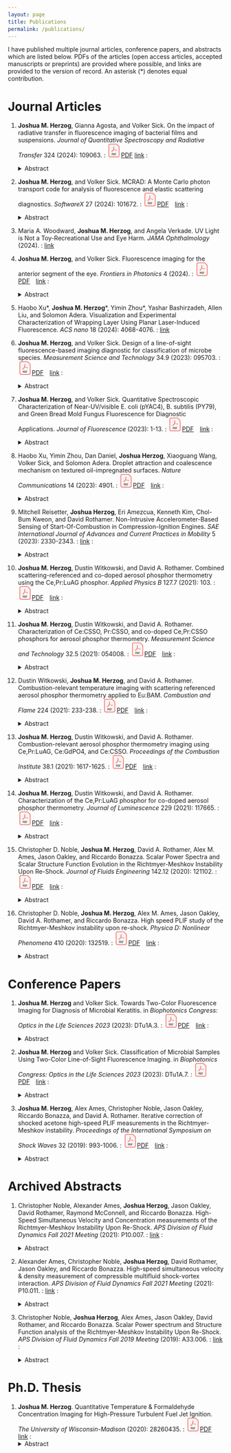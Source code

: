```yaml
---
layout: page
title: Publications
permalink: /publications/
---
```


I have published multiple journal articles, conference papers, and abstracts which
are listed below. PDFs of the articles (open access articles, accepted manuscripts
or preprints) are provided where possible, and links are provided to the version of record.
An asterisk (\*) denotes equal contribution.

<!--more-->

# Journal Articles
1. **Joshua M. Herzog**, Gianna Agosta, and Volker Sick. On the impact of radiative transfer in fluorescence imaging of bacterial films and suspensions. *Journal of Quantitative Spectroscopy and Radiative Transfer* 324 (2024): 109063.
: [![PDF](/assets/PDF.svg)PDF](/papers/JQSRT_2024.pdf)  [link](https://doi.org/10.1016/j.jqsrt.2024.109063)
: <details><summary> Abstract </summary><blockquote>Fluorescence imaging and spectroscopy are convenient, rapid, and simple methods to analyze chemical samples including biological materials such as bacterial biofilms and suspensions. In principle, these techniques could be used to diagnose or discriminate between infectious bacteria in infections of the skin or ocular surface (microbial keratitis, MK). However, the extension of these techniques to macroscopic turbid media that strongly absorb and scatter light is difficult. Radiative transfer effects obscure the relationship between microscopic scattering and absorption properties and macroscopically observable quantities such as fluorescence intensity, transmission, and reflection. A combination of experimental measurements of aqueous bacteria cell suspensions and Monte Carlo radiation transfer simulations are performed to better understand these effects. Several general observations, e.g., that fluorescence intensity is maximized in scattering-dominated media, are discussed in detail. It was found that wavelength-dependent radiative transfer effects are observable even at moderate optical densities (OD ~1; well below the diffusion limit). Careful consideration of radiative transfer effects using physically rigorous models is needed to determine single-cell scattering and absorption properties and interpret quantitative fluorescence measurements accurately in most cases of interest. A detailed discussion of radiative transfer effects and analytical models is provided. In the context of surface infections and MK, it was found that radiative transfer effects may be negligible for the model bacteria E. coli in some cases. However, more accurate measurements of microbe optical properties are needed to confirm and extend this conclusion to other species. Overall this work demonstrates that quantitative fluorescence imaging and spectroscopy of bacterial films and suspensions is feasible, but requires detailed sample characterization and careful consideration of radiative transfer effects.</blockquote></details>

1. **Joshua M. Herzog**, and Volker Sick. MCRAD: A Monte Carlo photon transport code for analysis of fluorescence and elastic scattering diagnostics. *SoftwareX* 27 (2024): 101672.
: [![PDF](/assets/PDF.svg)PDF](/papers/SOFTX_2024.pdf) [link](https://doi.org/10.1016/j.softx.2024.101672)
: <details><summary> Abstract </summary><blockquote>Radiative transfer, or the propagation of radiation (light) through a system, is an important problem in imaging and optical diagnostics in complex media including turbulent gas flows, biological tissues, and particle suspensions. Monte Carlo (MC) methods are the de facto standard for radiative transfer simulation in complex media. While many sophisticated tools exist within this domain, few are well-suited to investigating laser- and fluorescence-imaging in turbid media. Here, a fast MC code for investigating light propagation in turbid media is presented. This tool is intended to enable detailed, physics-based analysis of laser and imaging techniques of simple model systems for use in experimental design and interpretation.</blockquote></details>

1. Maria A. Woodward, **Joshua M. Herzog**, and Angela Verkade. UV Light is Not a Toy-Recreational Use and Eye Harm. *JAMA Ophthalmology* (2024).
: [link](https://doi.org/10.1001/jamaophthalmol.2024.1119)

1. **Joshua M. Herzog**, and Volker Sick. Fluorescence imaging for the anterior segment of the eye. *Frontiers in Photonics* 4 (2024).
: [![PDF](/assets/PDF.svg)PDF](/papers/FPHOT_2024.pdf) [link](https://doi.org/10.3389/fphot.2023.1336541)
: <details><summary> Abstract </summary><blockquote>Diagnostic technologies for the anterior segment of the eye, especially for hard-to-diagnose diseases such as microbial keratitis, are still lacking. Although in vivo confocal microscopy and optical coherence tomography are becoming more widely applicable to a variety of conditions, they are often prohibitively expensive, require specialized training and equipment, and are intrinsically insensitive to chemical changes. Here, ultraviolet-fluorescence imaging is proposed as a new technique to aid in investigation of the anterior segment. In this work, a novel two-color line-of-sight fluorescence imaging technique is described for imaging of the anterior segment. The technique is applied to seven ex vivo porcine eyes to illustrate the utility of the technique. The image data was used to estimate an effective fluorescence quantum yield of each eye at 370 nm. The eyes were then inoculated with bacteria to simulate microbial keratitis, a common sight-threatening infection, and the measurement was repeated. A simplified fluorescence-extinction model was developed to describe and analyze the relative intensities of the eye and biofilm fluorescence. Overall, the technique appears to have utility in clinical practice and with proper development may be suitable for detecting chemical changes in the eye, or the presence of foreign matter; however, further investigation is needed to develop the technique and analysis procedures into a quantitative diagnostic tool.</blockquote></details>

1. Haobo Xu\*, **Joshua M. Herzog**\*, Yimin Zhou\*, Yashar Bashirzadeh, Allen Liu, and Solomon Adera. Visualization and Experimental Characterization of Wrapping Layer Using Planar Laser-Induced Fluorescence. *ACS nano* 18 (2024): 4068-4076.
: [link](https://doi.org/10.1021/acsnano.3c07407)

1. **Joshua M. Herzog**, and Volker Sick. Design of a line-of-sight fluorescence-based imaging diagnostic for classification of microbe species. *Measurement Science and Technology* 34.9 (2023): 095703.
: [![PDF](/assets/PDF.svg)PDF](/papers/MST_2023.pdf) [link](https://doi.org/10.1088/1361-6501/acd711)
: <details><summary> Abstract </summary><blockquote>Fluorescence imaging of certain biochemicals, including flavins and pyridine nucleotides, has utility in characterizing the metabolic state of tissue and in discriminating between microbial species. There is significant clinical utility in this class of imaging techniques but most measurements reported to date require specialized training and equipment rendering most implementations unsuitable for routine medical imaging. Here, a low-cost and robust imaging technique is designed using ultraviolet-induced fluorescence of pyridine nucleotides (primarily NADH) and flavins (primarily FAD) in microbial samples. The diagnostic is optimized to distinguish between different microbial species based on previously reported spectral data using a ratiometric imaging approach. A detailed performance analysis is provided that relates the measured fluorescence intensity ratio (FIR) to the relative concentration ratio of NADH to FAD using a simplified spectroscopic model. Analysis suggests the technique is sensitive to changes in the NADH/FAD concentration ratio over several orders of magnitude, with better than 10% FIR precision on a per-pixel basis for microbial smears as thin as 10 s of microns at a resolution of 30 mm−1 and exposures of 20 ms. Representative microbe samples from eight species were imaged to demonstrate the proposed technique. Results show that the FIR varies by an order of magnitude across different species but the intra-species variation is only ∼5% for the conditions used here. An additional imaging band may be necessary to classify species that contain red pigments or bacteriochlorophyll. Radiative trapping was discussed as a possible limitation of the technique, but no clear evidence for radiative trapping was observed here. Overall, the results suggest that the proposed approach is feasible for rapid, low-cost, and robust characterization of microbial samples.</blockquote></details>

1. **Joshua M. Herzog**, and Volker Sick. Quantitative Spectroscopic Characterization of Near-UV/visible E. coli (pYAC4), B. subtilis (PY79), and Green Bread Mold Fungus Fluorescence for Diagnostic Applications. *Journal of Fluorescence* (2023): 1-13.
: [![PDF](/assets/PDF.svg)PDF](/papers/JF_2023.pdf) [link](https://doi.org/10.1007/s10895-023-03183-6)
: <details><summary> Abstract </summary><blockquote>Ultraviolet (UV)-excited visible fluorescence is an attractive option for low-cost, low-complexity, rapid imaging of bacterial and fungal samples for imaging diagnostics in the biomedical community. While several studies have shown there is potential for identification of microbial samples, very little quantitative information is available in the literature for the purposes of diagnostic design. In this work, two non-pathogenic bacteria samples (E. coli pYAC4, and B. subtilis PY79) and a wild-cultivated green bread mold fungus sample are characterized spectroscopically for the purpose of diagnostic design. For each sample, fluorescence spectra excited with low-power near-UV continuous wave (CW) sources, and extinction and elastic scattering spectra are captured and compared. Absolute fluorescence intensity per cell excited at 340 nm is estimated from imaging measurements of aqueous samples. The results are used to estimate detection limits for a prototypical imaging experiment. It was found that fluorescence imaging is feasible for as few as 35 bacteria cells (or ∼30 µm3 of bacteria) per pixel, and that the fluorescence intensity per unit volume is similar for the three samples tested here. A discussion and model of the mechanism of bacterial fluorescence in E. coli is provided.</blockquote></details>

1. Haobo Xu, Yimin Zhou, Dan Daniel, **Joshua Herzog**, Xiaoguang Wang, Volker Sick, and Solomon Adera. Droplet attraction and coalescence mechanism on textured oil-impregnated surfaces. *Nature Communications* 14 (2023): 4901.
: [![PDF](/assets/PDF.svg)PDF](/papers/NatureComms_2023.pdf) [link](https://doi.org/10.1038/s41467-023-40279-w)
: <details><summary> Abstract </summary><blockquote>TDroplets residing on textured oil-impregnated surfaces form a wetting ridge due to the imbalance of interfacial forces at the contact line, leading to a wealth of phenomena not seen on traditional lotus-leaf-inspired non-wetting surfaces. Here, we show that the wetting ridge leads to long-range attraction between millimeter-sized droplets, which coalesce in three distinct stages: droplet attraction, lubricant draining, and droplet merging. Our experiments and model show that the magnitude of the velocity and acceleration at which droplets approach each other horizontally is the same as the vertical oil rise velocity and acceleration in the wetting ridge. Moreover, the droplet coalescence mechanism can be modeled using the classical mass-spring system. The insights gained from this work will inform future fundamental studies on remote droplet interaction on textured oil-impregnated surfaces for optimizing water harvesting and condensation heat transfer.</blockquote></details>

1. Mitchell Reisetter, **Joshua Herzog**, Eri Amezcua, Kenneth Kim, Chol-Bum Kweon, and David Rothamer. Non-Intrusive Accelerometer-Based Sensing of Start-Of-Combustion in Compression-Ignition Engines. *SAE International Journal of Advances and Current Practices in Mobility* 5 (2023): 2330-2343.
: [link](https://doi.org/10.4271/2023-01-0292)
: <details><summary> Abstract </summary><blockquote>A non-intrusive sensing technique to determine start of combustion for mixing-controlled compression-ignition engines was developed based on an accelerometer mounted to the engine block of a 4-cylinder automotive turbo-diesel engine. The sensing approach is based on a physics-based conceptual model for the signal generation process that relates engine block acceleration to the time derivative of heat release rate. The frequency content of the acceleration and pressure signals was analyzed using the magnitude-squared coherence, and a suitable filtering technique for the acceleration signal was selected based on the result. A method to determine start of combustion (SOC) from the acceleration measurements is presented and validated. In-cylinder pressure (used to calculate heat release rate) and accelerometer data were collected on a 1.9-L compression-ignition direct-injection engine (Z19DTH) over a wide range of speeds (1000-3250 RPM) and loads (2-8 bar IMEPg), for single- and double-injection strategies, and for fuels of several different cetane numbers (35.5 and 48.5). The relationship between engine block acceleration and the time derivative of heat release rate was verified using the experimental results and indicates that unsteadiness in the rate of heat release is the driving factor for the engine block acceleration signal. The accelerometer-based method developed allows detection of SOC for the main injection with a root mean square error less than 0.75 CAD for the range of conditions tested in this work.</blockquote></details>

1. **Joshua M. Herzog**, Dustin Witkowski, and David A. Rothamer. Combined scattering-referenced and co-doped aerosol phosphor thermometry using the Ce,Pr:LuAG phosphor. *Applied Physics B* 127.7 (2021): 103.
: [![PDF](/assets/PDF.svg)PDF](/papers/APB_2021.pdf) [link](https://doi.org/10.1007/s00340-021-07648-z)
: <details><summary> Abstract </summary><blockquote>As a means of increasing the temperature range of high-precision measurements for aerosol phosphor thermometry (APT), the co-doped Ce,Pr:LuAG phosphor was investigated for use with simultaneous Pr3+-scattering-referenced APT (SRAPT), Ce3+-SRAPT, and co-doped APT techniques. Phosphor characterization was performed in a heated air jet at atmospheric pressure, and APT performance was estimated for the three simultaneous imaging techniques. A method for combining temperature measurements using a weighted average approach is discussed in detail and demonstrated via heated air jet imaging experiments. The combination of techniques results in a usable temperature range for the Ce,Pr:LuAG phosphor of 300 to at least 900 K, with better than 35 K estimated temperature precision from 500 to 900 K at a seeding density of 120 mm-3, improving diagnostic precision and temperature range over that of any single APT technique using the Ce,Pr:LuAG phosphor. The combination of SRAPT and co-doped measurements may improve the temperature range and performance of other similar phosphors as well.</blockquote></details>

1. **Joshua M. Herzog**, Dustin Witkowski, and David A. Rothamer. Characterization of Ce:CSSO, Pr:CSSO, and co-doped Ce,Pr:CSSO phosphors for aerosol phosphor thermometry. *Measurement Science and Technology* 32.5 (2021): 054008.
: [![PDF](/assets/PDF.svg)PDF](/papers/MST_2021.pdf) [link](https://doi.org/10.1088/1361-6501/abeb41)
: <details><summary> Abstract </summary><blockquote>The phosphor Ce:Ca3Sc2Si3O12(Ce:CSSO) was recently investigated for aerosol phosphor thermometry (APT) and shown to be capable of temperature imaging up to at least 1400 K. To date, no thorough characterization of the temperature dependent emission properties of the phosphor has been performed up to 1400 K. Additionally, due to limited sensitivity over certain temperature ranges continuous temperature imaging from 300 to 1400 K was not possible. Here, cerium and praseodymium doped into CSSO are investigated to address these limitations. Singly-doped Ce:CSSO and Pr:CSSO, and co-doped Ce,Pr:CSSO phosphor samples were studied. Emission lifetimes and quenching behavior were characterized in a tube furnace for each phosphor. Results from the singly-doped phosphors were used to interpret the co-doped phosphor results. The phosphor characterization data was used to estimate thermometry performance at temperatures relevant to low-temperature ignition studies in engines. The proposed diagnostic uses a combination of co-doped APT, host-referenced APT, and scattering-referenced APT approaches to increase the range over which high-precision temperature measurements can be made. Characterization results include the first reported measurements of luminescence lifetimes for Ce:CSSO and Pr:CSSO at temperatures up to 1400 K, and the highest reported quenching temperature for a phosphor using 4f5d emission (1230 K for Ce:CSSO). Furnace measurements showed a normalized temperature-sensitivity of > 0.25%/K from room temperature to 1400 K for at least one diagnostic approach using the co-doped Ce,Pr:CSSO phosphor. Estimates suggest that the co-doped Ce,Pr:CSSO phosphor is feasible for APT at temperatures ranging from 300 to 925 K and 1030 to at least 1400 K, with better than 40-K single-shot precision. The performance of Ce:CSSO and Ce,Pr:CSSO are similar throughout the investigated temperature range.</blockquote></details>

1. Dustin Witkowski, **Joshua M. Herzog**, and David A. Rothamer. Combustion-relevant temperature imaging with scattering referenced aerosol phosphor thermometry applied to Eu:BAM. *Combustion and Flame* 224 (2021): 233-238.
: [![PDF](/assets/PDF.svg)PDF](/papers/CT_2021.pdf) [link](https://doi.org/10.1016/j.combustflame.2020.11.002)
: <details><summary> Abstract </summary><blockquote>This work demonstrates precise aerosol phosphor thermometry (APT) measurements over a large temperature range by applying scattering-referenced APT (SRAPT) with the phosphor divalent Europium doped in Barium Magnesium Aluminate (Eu:BAM). Measurements were taken using Eu:BAM seeded into an air jet mixing with the products of a concentric methane-air flat flame. In-situ calibration of the SRAPT ratio versus temperature was performed from 500 to 1400 K. Peak temperature sensitivities of 1–1.5 %/K were observed, approximately 4 times higher than the spectral luminescence intensity ratio method typically used for Eu:BAM. Despite its moderate quenching temperature (700 K), the high initial signal intensities before the onset of thermal quenching for Eu:BAM allowed reliable single-shot measurements to be made continuously from 500 K to greater than 1200 K. These results highlight the importance of high signal levels for extending the measurement range of SRAPT.</blockquote></details>

1. **Joshua M. Herzog**, Dustin Witkowski, and David A. Rothamer. Combustion-relevant aerosol phosphor thermometry imaging using Ce,Pr:LuAG, Ce:GdPO4, and Ce:CSSO. *Proceedings of the Combustion Institute* 38.1 (2021): 1617-1625.
: [![PDF](/assets/PDF.svg)PDF](/papers/PROCI_2021.pdf) [link](https://doi.org/10.1016/j.proci.2020.06.193)
: <details><summary> Abstract </summary><blockquote>Aerosol phosphor thermometry (APT) is a promising temperature-imaging diagnostic that is currently being developed for combustion applications. To date, gas-phase APT measurements have been limited to temperatures below 1000 K due to thermal quenching and poor sensitivity at high temperatures. In this work, three phosphor compositions are investigated for application at flame relevant temperatures: Ce,Pr:LuAG, Ce:GdPO4, and Ce:CSSO. The phosphors were characterized in a temperature-controlled furnace, and measurements of gas temperature were performed in a seeded air jet after mixing with the products of an atmospheric methane-air flame. Furnace and flame measurements demonstrate that two of the phosphors are capable of temperature imaging at over 1000 K, with an upper temperature limit of at least 1400 K. Temperature precision estimates indicate 20-K or better single-shot precision from 500 to 1300 K for a seeding density corresponding to an added heat capacity of less than 1% of that of air at 1200 K at a spatial resolution of 1.12 line pairs per millimeter. This work represents the highest reported temperature measurements made using any APT technique for gas temperature measurements, and represents the highest measured quenching temperature of any phosphor exhibiting fast allowed emission for APT. These results extend the capabilities of APT for single-shot gas-phase temperature imaging up to at least 1400 K. This new capability will allow APT to be applied in combustion environments to study problems such as low-temperature ignition in engines.</blockquote></details>

1. **Joshua M. Herzog**, Dustin Witkowski, and David A. Rothamer. Characterization of the Ce,Pr:LuAG phosphor for co-doped aerosol phosphor thermometry. *Journal of Luminescence* 229 (2021): 117665.
: [![PDF](/assets/PDF.svg)PDF](/papers/JLUM_2021.pdf) [link](https://doi.org/10.1016/j.jlumin.2020.117665)
: <details><summary> Abstract </summary><blockquote>The Ce,Pr:LuAG phosphor is investigated for use in co-doped aerosol phosphor thermometry (APT). The phosphor was characterized by measuring the emission intensity for each ion as a function of excitation laser fluence and temperature. A simplified three-level model was used to interpret and fit the data. The phosphor was then used for co-doped APT temperature-imaging experiments performed in a heated air jet up to a maximum temperature of 694 K. The three-level model fit was used to analyze sources of bias in the imaging measurements. Both ions’ emission intensities show a nonlinear dependence on excitation fluence that can potentially be explained by temperature-dependent ground- and excited-state absorption processes included in the three-level model. Single-shot temperature precision from the temperature-imaging experiments was measured to be 22, 23, and 32 K for mean temperatures of 497, 603, and 694 K, respectively, at a spatial resolution of 1.12 lp/mm and average fluence of 33 mJ/cm2. The results extend the measurement range for co-doped APT to at least 700 K. The findings also provide a simple model for phosphor signal non-linearity with excitation fluence for low activator ion concentrations, and provide a method for estimating temperature bias from several sources including laser fluence.</blockquote></details>

1. Christopher D. Noble, **Joshua M. Herzog**, David A. Rothamer, Alex M. Ames, Jason Oakley, and Riccardo Bonazza. Scalar Power Spectra and Scalar Structure Function Evolution in the Richtmyer-Meshkov Instability Upon Re-Shock. *Journal of Fluids Engineering* 142.12 (2020): 121102.
: [![PDF](/assets/PDF.svg)PDF](/papers/JFE_2020.pdf) [link](https://doi.org/10.1115/1.4048344)
: <details><summary> Abstract </summary><blockquote>The Richtmyer–Meshkov instability of a twice-shocked gas interface is studied using high-speed planar laser-induced fluorescence in the Wisconsin Shock Tube Laboratory's vertical shock tube. The initial condition is a shear layer with broadband diffuse perturbations at the interface between a helium–acetone mixture and argon. This initial condition is accelerated by a shock of nominal strength M = 1.9, and then accelerated again by the transmitted shock that reflects off the end wall of the tube. Three individual experiments are analyzed, the energy spectrum and the structure functions of the light gas mole fraction field are calculated and compared.</blockquote></details>

1. Christopher D. Noble, **Joshua M. Herzog**, Alex M. Ames, Jason Oakley, David A. Rothamer, and Riccardo Bonazza. High speed PLIF study of the Richtmyer-Meshkov instability upon re-shock. *Physica D: Nonlinear Phenomena* 410 (2020): 132519.
: [![PDF](/assets/PDF.svg)PDF](/papers/PhysicaD_2020.pdf) [link](https://doi.org/10.1016/j.physd.2020.132519)
: <details><summary> Abstract </summary><blockquote>The Richtmyer–Meshkov instability (RMI) of a twice-shocked gas interface is studied using high-speed planar-laser induced fluorescence (PLIF) in the Wisconsin Shock Tube Laboratory’s vertical shock tube. The initial condition (IC) is a shear layer with broadband diffuse perturbations at the interface between a helium-acetone mixture and argon. This IC is accelerated by a shock of nominal strength, and then accelerated again by the transmitted shock that reflects off the end wall of the tube. An estimate of the light gas mole fraction is extracted from high-speed imaging using an iterative process that accounts for the nonlinear temperature dependence of the acetone’s fluorescence quantum yield (FQY) and absorption cross-section. A vorticity deposition model for the initial growth rate after re-shock is compared with the Mikaelian model for re-shock. Previously used in literature, the number of generations is shown to naturally arise from a normalisation of the scalar transport equation. A self-similar analysis is then performed using the mole fraction data to explore the evolution of the RMI after reshock and the higher order moments of the light gas mole fraction are compared with a proposed model.</blockquote></details>

# Conference Papers
1. **Joshua M. Herzog** and Volker Sick. Towards Two-Color Fluorescence Imaging for Diagnosis of Microbial Keratitis. in *Biophotonics Congress: Optics in the Life Sciences 2023* (2023): DTu1A.3.
: [![PDF](/assets/PDF.svg)PDF](/papers/BODA2023_DTu1A3.pdf) [link](https://doi.org/10.1364/BODA.2023.DTu1A.3)
: <details><summary> Abstract </summary><blockquote>Novel methods are needed for diagnosis of microbial keratitis. Two-color fluorescence imaging is proposed and tested on ex vivo porcine eyes. Results show the technique may be feasible but further quantitative characterization is needed.</blockquote></details>

1. **Joshua M. Herzog** and Volker Sick. Classification of Microbial Samples Using Two-Color Line-of-Sight Fluorescence Imaging. in *Biophotonics Congress: Optics in the Life Sciences 2023* (2023): DTu1A.7.
: [![PDF](/assets/PDF.svg)PDF](/papers/BODA2023_DTu1A7.pdf) [link](https://doi.org/10.1364/BODA.2023.DTu1A.7)
: <details><summary> Abstract </summary><blockquote>Rapid, low-cost diagnosis of infections is challenging and requires innovation. Two-color fluorescence imaging is proposed to distinguish between microbial species. Microbial smear images show the technique is promising for classifying species in vitro.</blockquote></details>

1. **Joshua M. Herzog**, Alex Ames, Christopher Noble, Jason Oakley, Riccardo Bonazza, and David A. Rothamer. Iterative correction of shocked acetone high-speed PLIF measurements in the Richtmyer-Meshkov instability. *Proceedings of the International Symposium on Shock Waves* 32 (2019): 993-1006.
: [![PDF](/assets/PDF.svg)PDF](/papers/ISSW_2019.pdf) [link](https://doi.org/10.3850/978-981-11-2730-4_0476-cd)
: <details><summary> Abstract </summary><blockquote>Experimental investigations of shock-induced turbulent mixing often employ spatially and temporally resolved optical diagnostics such as planar laser-induced fluorescence (PLIF) to observe the mixing process. However, due to the complex dependence of the PLIF signal on local conditions, quantitative interpretation of the PLIF data is difficult. This work investigates the possibility for rigorous interpretation of PLIF imaging data from Richtmyer-Meshkov instability (RMI) experiments by taking local temperature and composition into account to provide a more quantitative estimate of local tracer mole fraction and temperature. A correction strategy is outlined using an adiabatic mixing assumption. The mixing assumption was validated against high-fidelity simulation data from the Miranda hydrodynamics code, and the correction strategy was applied to high-speed PLIF data taken following reshock of a perturbed helium-argon interface at Mach 1.8. Comparison to simulation suggests that the adiabatic mixing approximation is valid to within approximately 30 K for the current conditions, and more typically within 20 K, but requires a good estimate of the temperatures of the unmixed helium and argon regions. When applied to experimental data, the correction strategy resulted in significant differences in the span-wise averaged light-gas mole fraction (on the order of 10% absolute throughout much of the profile) compared to a constant-property correction, demonstrating the magnitude of the errors introduced without correcting for these PLIF dependencies.</blockquote></details>

# Archived Abstracts
1. Christopher Noble, Alexander Ames, **Joshua Herzog**, Jason Oakley, David Rothamer, Raymond McConnell, and Riccardo Bonazza. High-Speed Simultaneous Velocity and Concentration measurements of the Richtmyer-Meshkov Instability Upon Re-Shock. *APS Division of Fluid Dynamics Fall 2021 Meeting* (2021): P10.007.
: [link](https://ui.adsabs.harvard.edu/abs/2021APS..DFDP10007N/abstract)
: <details><summary> Abstract </summary><blockquote>The Richtmyer-Meshkov instability of a twice-shocked gas interface is investigated in the vertical shock tube of the Wisconsin Shock Tube Laboratory at the University of Wisconsin- Madison. The initial condition is a shear layer, containing broadband perturbations, formed at the interface between a helium-acetone mixture and argon. The interface is accelerated with a shock of nominal strength M=1.76 with an initial Atwood number A=0.5. Concurrent, high-speed planar laser-induced fluorescence (PLIF) and particle image velocimetry (PIV) are performed using a pulse-burst laser operating at 20,000 Hz. The 266 nm and 532 nm laser outputs are co-propagated into the shock tube, forming a dual wavelength light sheet. Acetone is added to the helium to act as a fluorophore; 200 nm titanium dioxide particles are added to both the helium and the argon to perform PIV. Images are collected with two high-speed CMOS cameras. Presented preliminary results will include integral measures, such as thickness and mixedness; spectral quantities, including scalar and kinetic energy spectra; combined moments and structure functions.</blockquote></details>

1. Alexander Ames, Christopher Noble, **Joshua Herzog**, David Rothamer, Jason Oakley, and Riccardo Bonazza. High-speed simultaneous velocity & density measurement of compressible multifluid shock-vortex interaction. *APS Division of Fluid Dynamics Fall 2021 Meeting* (2021): P10.011.
: [link](https://ui.adsabs.harvard.edu/abs/2021APS..DFDP10011A/abstract)
: <details><summary> Abstract </summary><blockquote>In the intermediate stages of Richtmyer-Meshkov/Rayleigh-Taylor instability development, prior to the development of turbulence, vortical flow structures are commonly observed at the outer extents of the mixing region. The evolution of these structures upon reshock may play an important role in the tails of the mixedness distribution, but they are difficult to repeatably study because of the inherently unstable mixing process. To capture these vortex-shock interaction events in isolation, an ensemble of simultaneous PLIF/PIV measurements were acquired at 20 kHz following the firing of a small, open-ended, argon-filled shock tube (D= 2.2 cm) upwards into ambient nitrogen. The measurements capture the initial propagation of the argon vortex ring as well as its perturbation upon M= 1.75 shock and subsequent reshock.</blockquote></details>

1. Christopher Noble, **Joshua Herzog**, Alex Ames, Jason Oakley, David Rothamer, and Riccardo Bonazza. Scalar Power spectrum and Structure Function analysis of the Richtmyer-Meshkov Instability Upon Re-Shock. *APS Division of Fluid Dynamics Fall 2019 Meeting* (2019): A33.006.
: [link](https://ui.adsabs.harvard.edu/abs/2019APS..DFDA33006N/abstract)
: <details><summary> Abstract </summary><blockquote>The Richtmyer-Meshkov instability of a twice-shocked gas interface is investigated in the vertical shock tube of the Wisconsin Shock Tube Laboratory at the University of Wisconsin- Madison. The initial condition is a shear layer, containing broadband perturbations, formed at the interface between a helium-acetone mixture and argon. The interface is accelerated with a shock of nominal strength M =1.9 with an initial Atwood number of A =0.43. Acetone is used as a molecular tracer for PLIF, allowing the extraction of concentration data by using a pulse burst laser system at 20kHz to excite acetone to fluoresce. The resulting fluorescence signal is measured using a high-speed Phantom camera. The evolution of the scalar power spectrum is investigated. As seen in previous single shock experiments a region of -5/3 slope is seen at late post-shock times, however at late re-shock times a larger region of -8/3 spectrum is observed. The measurement limit of the present experiments is estimated to be within the inertial range that may exist thus the measured slope is not expected to be a dissipation effect but the slope of the inertial range. Scalar structure functions are calculated, with the anomalous exponent being plotted against the structure function order also showing a non-KOC scaling. The terms in the scalar power spectrum evolution equation are calculated showing an asymmetry about the centre of the mixing layer and suggesting the emergence of an inertial range.</blockquote></details>

# Ph.D. Thesis
1. **Joshua M. Herzog**. Quantitative Temperature & Formaldehyde Concentration Imaging for High-Pressure Turbulent Fuel Jet Ignition. *The University of Wisconsin-Madison* (2020): 28260435.
: [![PDF](/assets/PDF.svg)PDF](/papers/Thesis.pdf) [link](https://www.proquest.com/openview/341547ec816878cde9165aa04f36ffd8)
: <details><summary> Abstract </summary><blockquote>Understanding the process of turbulent fuel jet ignition in engines is critical to improve engine designs. Unfortunately, there is much we do not understand about the ignition process, and current diagnostic methods are insufficient to improve our understanding of the coupling between temperature, velocity, and chemistry in high-pressure turbulent jet ignition. Here, a diagnostic approach is designed that can simultaneously measure temperature, velocity, and formaldehyde concentration in a turbulent fuel jet during low-temperature ignition in an optically-accessible engine. Particle image velocimetry (PIV), aerosol phosphor thermometry (APT), and formaldehyde planar laser-induced fluorescence (PLIF) are used in combination. A detailed characterization of formaldehyde photophysics is performed using spectral simulations and experimental data. Several thermographic phosphors are characterized in detail (including physical and luminescence properties), models are developed for phosphor signal intensity and APT performance, and a method is outlined and demonstrated to combine simultaneous APT techniques to increase the temperature measurement range. The APT methods are applied to atmospheric pressureheated jets to validate the performance estimates, and identify issues in their application. A thorough analysis of design considerations for particle-based techniques is also provided, and performance estimates are made for the combined diagnostic. It was found that the Ce:LuAG phosphor with 355-nm excitation can be most easily integrated with PIV and formaldehyde PLIF measurements, and has good performance characteristics over the 700-1000 K temperature range of interest, with ∼20 K estimated precision on average. Multiple scattering was found to impose a significant limitation on particle seeding density. Several phosphor materials and techniques were also found to be viable for temperature imaging well above 1000 K (Ce:GdPO4, Eu:BAM, and Ce:CSSO). Performance predictions for formaldehyde suggest that detection limits are on the order of 100 ppm throughout much of the temperature and pressure range expected during ignition, and a ratiometric background correction approach was discussed to avoid interference from phosphor luminescence, or other broadband background sources. PIV is readily integrated into the APT measurement. The proposed approach is capable of simultaneous temperature, velocity, and formaldehyde concentration imaging of low-temperature ignition processes, and provides a significant step towards improving our understanding of high-pressure turbulent jet ignition.</blockquote></details>
